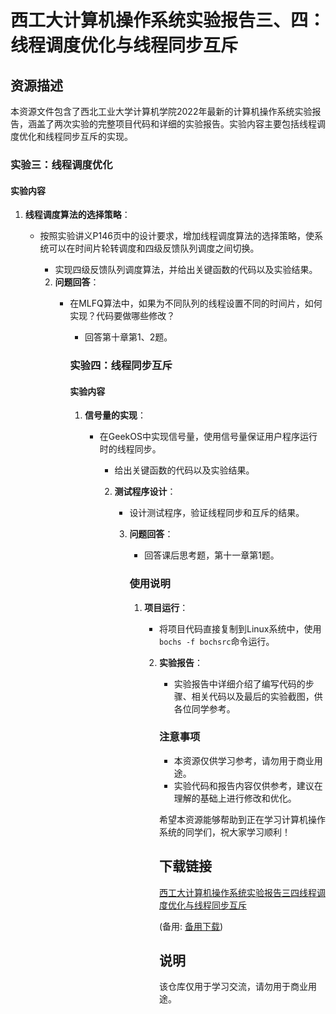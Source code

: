 # 西工大计算机操作系统实验报告三、四：线程调度优化与线程同步互斥

## 资源描述

本资源文件包含了西北工业大学计算机学院2022年最新的计算机操作系统实验报告，涵盖了两次实验的完整项目代码和详细的实验报告。实验内容主要包括线程调度优化和线程同步互斥的实现。

### 实验三：线程调度优化

#### 实验内容
1. **线程调度算法的选择策略**：
   - 按照实验讲义P146页中的设计要求，增加线程调度算法的选择策略，使系统可以在时间片轮转调度和四级反馈队列调度之间切换。
      - 实现四级反馈队列调度算法，并给出关键函数的代码以及实验结果。

      2. **问题回答**：
         - 在MLFQ算法中，如果为不同队列的线程设置不同的时间片，如何实现？代码要做哪些修改？
            - 回答第十章第1、2题。

            ### 实验四：线程同步互斥

            #### 实验内容
            1. **信号量的实现**：
               - 在GeekOS中实现信号量，使用信号量保证用户程序运行时的线程同步。
                  - 给出关键函数的代码以及实验结果。

                  2. **测试程序设计**：
                     - 设计测试程序，验证线程同步和互斥的结果。

                     3. **问题回答**：
                        - 回答课后思考题，第十一章第1题。

                        ### 使用说明
                        1. **项目运行**：
                           - 将项目代码直接复制到Linux系统中，使用`bochs -f bochsrc`命令运行。

                           2. **实验报告**：
                              - 实验报告中详细介绍了编写代码的步骤、相关代码以及最后的实验截图，供各位同学参考。

                              ### 注意事项
                              - 本资源仅供学习参考，请勿用于商业用途。
                              - 实验代码和报告内容仅供参考，建议在理解的基础上进行修改和优化。

                              希望本资源能够帮助到正在学习计算机操作系统的同学们，祝大家学习顺利！

                              ## 下载链接
                              [西工大计算机操作系统实验报告三四线程调度优化与线程同步互斥](https://pan.quark.cn/s/779d123686d2) 

                              (备用: [备用下载](https://pan.baidu.com/s/1qAA9NKtyvcRy3UE7d1asOw?pwd=1234))

                              ## 说明

                              该仓库仅用于学习交流，请勿用于商业用途。
